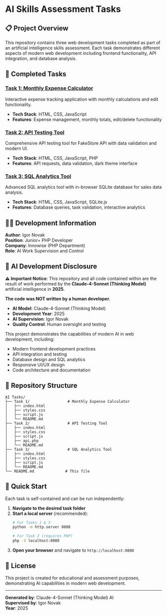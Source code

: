 # AI Skills Assessment Tasks

## 📋 Project Overview

This repository contains three web development tasks completed as part of an artificial intelligence skills assessment. Each task demonstrates different aspects of modern web development including frontend functionality, API integration, and database analysis.

## 🚀 Completed Tasks

### [Task 1: Monthly Expense Calculator](./Task%201/README.md)
Interactive expense tracking application with monthly calculations and edit functionality.
- **Tech Stack**: HTML, CSS, JavaScript
- **Features**: Expense management, monthly totals, edit/delete functionality

### [Task 2: API Testing Tool](./Task%202/README.md)
Comprehensive API testing tool for FakeStore API with data validation and modern UI.
- **Tech Stack**: HTML, CSS, JavaScript, PHP
- **Features**: API requests, data validation, dark theme interface

### [Task 3: SQL Analytics Tool](./Task%203/README.md)
Advanced SQL analytics tool with in-browser SQLite database for sales data analysis.
- **Tech Stack**: HTML, CSS, JavaScript, SQLite.js
- **Features**: Database queries, task validation, interactive analytics

## 👨‍💻 Development Information

**Author**: Igor Novak  
**Position**: Junior+ PHP Developer  
**Company**: Innowise (PHP Department)  
**Role**: AI Work Supervision and Control  

## 🤖 AI Development Disclosure

**⚠️ Important Notice**: This repository and all code contained within are the result of work performed by the **Claude-4-Sonnet (Thinking Model)** artificial intelligence in **2025**. 

**The code was NOT written by a human developer.**

- **AI Model**: Claude-4-Sonnet (Thinking Model)
- **Development Year**: 2025
- **AI Supervision**: Igor Novak
- **Quality Control**: Human oversight and testing

This project demonstrates the capabilities of modern AI in web development, including:
- Modern frontend development practices
- API integration and testing
- Database design and SQL analytics
- Responsive UI/UX design
- Code architecture and documentation

## 📁 Repository Structure

```
AI Tasks/
├── Task 1/                 # Monthly Expense Calculator
│   ├── index.html
│   ├── styles.css
│   ├── script.js
│   └── README.md
├── Task 2/                 # API Testing Tool
│   ├── index.html
│   ├── styles.css
│   ├── script.js
│   ├── api.php
│   └── README.md
├── Task 3/                 # SQL Analytics Tool
│   ├── index.html
│   ├── styles.css
│   ├── script.js
│   └── README.md
└── README.md              # This file
```

## 🔧 Quick Start

Each task is self-contained and can be run independently:

1. **Navigate to the desired task folder**
2. **Start a local server** (recommended):
   ```bash
   # For Tasks 1 & 3
   python -m http.server 8080
   
   # For Task 2 (requires PHP)
   php -S localhost:8080
   ```
3. **Open your browser** and navigate to `http://localhost:8080`

## 📜 License

This project is created for educational and assessment purposes, demonstrating AI capabilities in modern web development.

---

**Generated by**: Claude-4-Sonnet (Thinking Model) AI  
**Supervised by**: Igor Novak  
**Year**: 2025
